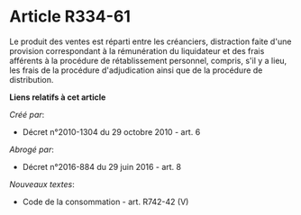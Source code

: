 # Article R334-61

Le produit des ventes est réparti entre les créanciers, distraction faite d'une provision correspondant à la rémunération du
liquidateur et des frais afférents à la procédure de rétablissement personnel, compris, s'il y a lieu, les frais de la
procédure d'adjudication ainsi que de la procédure de distribution.

**Liens relatifs à cet article**

_Créé par_:

  - Décret n°2010-1304 du 29 octobre 2010 - art. 6

_Abrogé par_:

  - Décret n°2016-884 du 29 juin 2016 - art. 8

_Nouveaux textes_:

  - Code de la consommation - art. R742-42 (V)
